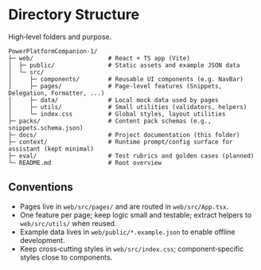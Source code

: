 # Directory Structure

High‑level folders and purpose.

```
PowerPlatformCompanion-1/
├─ web/                     # React + TS app (Vite)
│  ├─ public/               # Static assets and example JSON data
│  └─ src/
│     ├─ components/        # Reusable UI components (e.g. NavBar)
│     ├─ pages/             # Page‑level features (Snippets, Delegation, Formatter, ...)
│     ├─ data/              # Local mock data used by pages
│     ├─ utils/             # Small utilities (validators, helpers)
│     └─ index.css          # Global styles, layout utilities
├─ packs/                   # Content pack schemas (e.g., snippets.schema.json)
├─ docs/                    # Project documentation (this folder)
├─ context/                 # Runtime prompt/config surface for assistant (kept minimal)
├─ eval/                    # Test rubrics and golden cases (planned)
└─ README.md                # Root overview
```

## Conventions

- Pages live in `web/src/pages/` and are routed in `web/src/App.tsx`.
- One feature per page; keep logic small and testable; extract helpers to `web/src/utils/` when reused.
- Example data lives in `web/public/*.example.json` to enable offline development.
- Keep cross‑cutting styles in `web/src/index.css`; component‑specific styles close to components.
